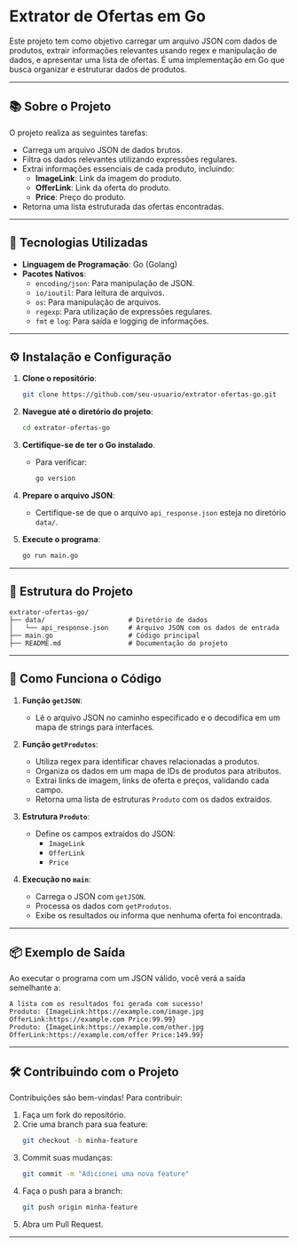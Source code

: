# Extrator de Ofertas em Go

Este projeto tem como objetivo carregar um arquivo JSON com dados de produtos, extrair informações relevantes usando regex e manipulação de dados, e apresentar uma lista de ofertas. É uma implementação em Go que busca organizar e estruturar dados de produtos.

---

## 📚 Sobre o Projeto

O projeto realiza as seguintes tarefas:
- Carrega um arquivo JSON de dados brutos.
- Filtra os dados relevantes utilizando expressões regulares.
- Extrai informações essenciais de cada produto, incluindo:
  - **ImageLink**: Link da imagem do produto.
  - **OfferLink**: Link da oferta do produto.
  - **Price**: Preço do produto.
- Retorna uma lista estruturada das ofertas encontradas.

---

## 🚀 Tecnologias Utilizadas

- **Linguagem de Programação**: Go (Golang)
- **Pacotes Nativos**:
  - `encoding/json`: Para manipulação de JSON.
  - `io/ioutil`: Para leitura de arquivos.
  - `os`: Para manipulação de arquivos.
  - `regexp`: Para utilização de expressões regulares.
  - `fmt` e `log`: Para saída e logging de informações.

---

## ⚙️ Instalação e Configuração

1. **Clone o repositório**:
   ```bash
   git clone https://github.com/seu-usuario/extrator-ofertas-go.git
   ```

2. **Navegue até o diretório do projeto**:
   ```bash
   cd extrator-ofertas-go
   ```

3. **Certifique-se de ter o Go instalado**.
   - Para verificar:
     ```bash
     go version
     ```

4. **Prepare o arquivo JSON**:
   - Certifique-se de que o arquivo `api_response.json` esteja no diretório `data/`.

5. **Execute o programa**:
   ```bash
   go run main.go
   ```

---

## 📂 Estrutura do Projeto

```
extrator-ofertas-go/
├── data/                     # Diretório de dados
│   └── api_response.json     # Arquivo JSON com os dados de entrada
├── main.go                   # Código principal
├── README.md                 # Documentação do projeto
```

---

## 📝 Como Funciona o Código

1. **Função `getJSON`**:
   - Lê o arquivo JSON no caminho especificado e o decodifica em um mapa de strings para interfaces.

2. **Função `getProdutos`**:
   - Utiliza regex para identificar chaves relacionadas a produtos.
   - Organiza os dados em um mapa de IDs de produtos para atributos.
   - Extrai links de imagem, links de oferta e preços, validando cada campo.
   - Retorna uma lista de estruturas `Produto` com os dados extraídos.

3. **Estrutura `Produto`**:
   - Define os campos extraídos do JSON:
     - `ImageLink`
     - `OfferLink`
     - `Price`

4. **Execução no `main`**:
   - Carrega o JSON com `getJSON`.
   - Processa os dados com `getProdutos`.
   - Exibe os resultados ou informa que nenhuma oferta foi encontrada.

---

## 📦 Exemplo de Saída

Ao executar o programa com um JSON válido, você verá a saída semelhante a:

```
A lista com os resultados foi gerada com sucesso!
Produto: {ImageLink:https://example.com/image.jpg OfferLink:https://example.com Price:99.99}
Produto: {ImageLink:https://example.com/other.jpg OfferLink:https://example.com/offer Price:149.99}
```

---

## 🛠️ Contribuindo com o Projeto

Contribuições são bem-vindas! Para contribuir:

1. Faça um fork do repositório.
2. Crie uma branch para sua feature:
   ```bash
   git checkout -b minha-feature
   ```
3. Commit suas mudanças:
   ```bash
   git commit -m "Adicionei uma nova feature"
   ```
4. Faça o push para a branch:
   ```bash
   git push origin minha-feature
   ```
5. Abra um Pull Request.

---

